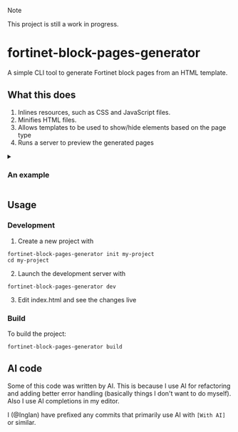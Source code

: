 > [!NOTE]
> This project is still a work in progress.

# fortinet-block-pages-generator

A simple CLI tool to generate Fortinet block pages from an HTML template.

## What this does
1. Inlines resources, such as CSS and JavaScript files.
2. Minifies HTML files.
3. Allows templates to be used to show/hide elements based on the page type
4. Runs a server to preview the generated pages

<details>
<summary><h3>An example</h3></summary>
For example, you could input this

```html
<h1>
    {% if type == "dlp" %}
    Transfer attempt blocked
    {% elseif type == "virus" %}
    Virus blocked
    {% elseif type == "application" %}
    Application blocked
    {% else %}
    Access blocked
    {% endif %}
</h1>
<div>
    {% for detail in details %}
        <b>{{ detail.title }}</b>
        <p>{{ detail.description }}</p>
    {% endfor %}
</div>
```

you would get these files as output:

`fortiguard-block-page.html`
```html
<h1>
    Access blocked
</h1>
<div>
    <b>URL</b>
    <p>https://example.com</p>
    <b>Category</b>
    <p>Example</p>
</div>
```

`url-block-page.html`
```html
<h1>
    Access blocked
</h1>
<div>
    <b>URL</b>
    <p>https://example.com</p>
    <b>Description</b>
    <p>Request Blocked</p>
    <b>URL Source</b>
    <p>Blocking Source</p>
</div>
```

`application-control-block-page.html`
```html
<h1>
    Application blocked
</h1>
<div>
    <b>Application</b>
    <p>Facebook</p>
    <b>Category</b>
    <p>Social Media</p>
    <b>URL</b>
    <p>https://example.com</p>
    <b>Policy</b>
    <p>61F1317D-9A44-4B86-BB0B-201C9A3956C2</p>
</div>
```

`dlp-block-page.html`
```html
<h1>
    Transfer attempt blocked
</h1>
<div>
    <b>URL</b>
    <p>https://example.com</p>
</div>
```

`virus-block-page.html`
```html
<h1>
    Virus blocked
</h1>
<div>
    <b>URL</b>
    <p>https://www.example.com/</p>
    <b>Quarantined File Name</b>
    <p>example.exe</p>
    <b>Reference URL</b>
    <p>https://fortiguard.com/encyclopedia/virus/1</p>
</div>
```
</details>

## Usage
### Development
1. Create a new project with
```
fortinet-block-pages-generator init my-project
cd my-project
```
2. Launch the development server with
```
fortinet-block-pages-generator dev
```
3. Edit index.html and see the changes live

### Build

To build the project:
```
fortinet-block-pages-generator build
```

## AI code

Some of this code was written by AI. This is because I use AI for refactoring and adding better error handling (basically things I don't want to do myself). Also I use AI completions in my editor.

I (@Inglan) have prefixed any commits that primarily use AI with `[With AI]` or similar.
